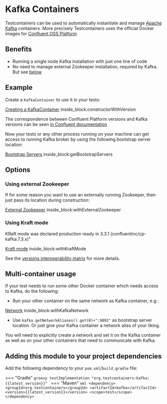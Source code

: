 # Kafka Containers

Testcontainers can be used to automatically instantiate and manage [Apache Kafka](https://kafka.apache.org) containers.
More precisely Testcontainers uses the official Docker images for [Confluent OSS Platform](https://hub.docker.com/r/confluentinc/cp-kafka/)

## Benefits

* Running a single node Kafka installation with just one line of code
* No need to manage external Zookeeper installation, required by Kafka. But see [below](#zookeeper)

## Example

Create a `KafkaContainer` to use it in your tests:
<!--codeinclude-->
[Creating a KafkaContainer](../../modules/kafka/src/test/java/org/testcontainers/containers/KafkaContainerTest.java) inside_block:constructorWithVersion
<!--/codeinclude-->

The correspondence between Confluent Platform versions and Kafka versions can be seen [in Confluent documentation](https://docs.confluent.io/current/installation/versions-interoperability.html#cp-and-apache-kafka-compatibility)

Now your tests or any other process running on your machine can get access to running Kafka broker by using the following bootstrap server location:

<!--codeinclude-->
[Bootstrap Servers](../../modules/kafka/src/test/java/org/testcontainers/containers/KafkaContainerTest.java) inside_block:getBootstrapServers
<!--/codeinclude-->

## Options
        
### <a name="zookeeper"></a> Using external Zookeeper

If for some reason you want to use an externally running Zookeeper, then just pass its location during construction:
<!--codeinclude-->
[External Zookeeper](../../modules/kafka/src/test/java/org/testcontainers/containers/KafkaContainerTest.java) inside_block:withExternalZookeeper
<!--/codeinclude-->

### Using Kraft mode

KRaft mode was declared production ready in 3.3.1 (confluentinc/cp-kafka:7.3.x)" 

<!--codeinclude-->
[Kraft mode](../../modules/kafka/src/test/java/org/testcontainers/containers/KafkaContainerTest.java) inside_block:withKraftMode
<!--/codeinclude-->

See the [versions interoperability matrix](https://docs.confluent.io/platform/current/installation/versions-interoperability.html) for more details. 

## Multi-container usage

If your test needs to run some other Docker container which needs access to Kafka, do the following:

* Run your other container on the same network as Kafka container, e.g.:
<!--codeinclude-->
[Network](../../modules/kafka/src/test/java/org/testcontainers/containers/KafkaContainerTest.java) inside_block:withKafkaNetwork
<!--/codeinclude-->
* Use `kafka.getNetworkAliases().get(0)+":9092"` as bootstrap server location. 
Or just give your Kafka container a network alias of your liking.

You will need to explicitly create a network and set it on the Kafka container as well as on your other containers that need to communicate with Kafka.

## Adding this module to your project dependencies

Add the following dependency to your `pom.xml`/`build.gradle` file:

=== "Gradle"
    ```groovy
    testImplementation "org.testcontainers:kafka:{{latest_version}}"
    ```
=== "Maven"
    ```xml
    <dependency>
        <groupId>org.testcontainers</groupId>
        <artifactId>kafka</artifactId>
        <version>{{latest_version}}</version>
        <scope>test</scope>
    </dependency>
    ```
